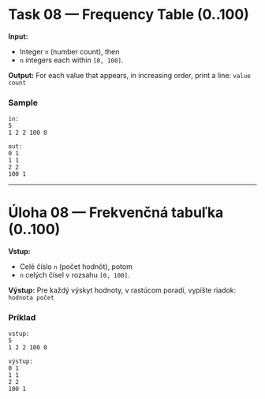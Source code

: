 
# Task 08 — Frequency Table (0..100)

**Input:**
- Integer `n` (number count), then
- `n` integers each within `[0, 100]`.

**Output:** For each value that appears, in increasing order, print a line:
`value count`

### Sample
```
in:
5
1 2 2 100 0

out:
0 1
1 1
2 2
100 1
```

---

# Úloha 08 — Frekvenčná tabuľka (0..100)

**Vstup:**
- Celé číslo `n` (počet hodnôt), potom
- `n` celých čísel v rozsahu `[0, 100]`.

**Výstup:** Pre každý výskyt hodnoty, v rastúcom poradí, vypíšte riadok:
`hodnota počet`

### Príklad
```
vstup:
5
1 2 2 100 0

výstup:
0 1
1 1
2 2
100 1
```
